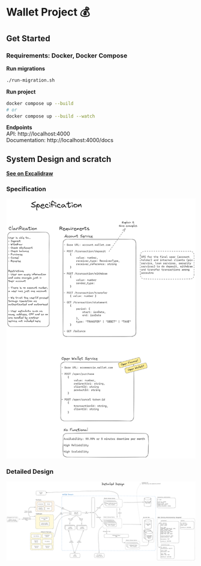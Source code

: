 # Wallet Project 💰

## Get Started
### Requirements: Docker, Docker Compose

**Run migrations**
```bash
./run-migration.sh
```

**Run project**
```bash
docker compose up --build
# or
docker compose up --build --watch
```

**Endpoints**  
API: http://localhost:4000  
Documentation: http://localhost:4000/docs

## System Design and scratch
[**See on Excalidraw**](https://excalidraw.com/#json=DDmx2KQ3YOJqQNQg_s3tO,WZ9mu9qLjactpuUG4NT7jg)

### Specification
![](/assets/wallet-spec.png)

### Detailed Design
![](/assets/wallet-detailed-design.png)

